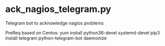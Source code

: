 # ack_nagios_telegram.py
Telegram bot to acknowledge nagios problems

PreReq based on Centos:
yum install  python36-devel systemd-devel
pip3 install telegram python-telegram-bot daemonize
